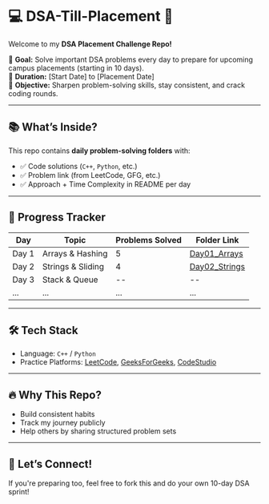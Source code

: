 # 💻 DSA-Till-Placement 🚀

Welcome to my **DSA Placement Challenge Repo!**

🎯 **Goal:** Solve important DSA problems every day to prepare for upcoming campus placements (starting in 10 days).  
📅 **Duration:** [Start Date] to [Placement Date]  
💼 **Objective:** Sharpen problem-solving skills, stay consistent, and crack coding rounds.

---

## 📚 What’s Inside?

This repo contains **daily problem-solving folders** with:
- ✅ Code solutions (`C++`, `Python`, etc.)
- ✅ Problem link (from LeetCode, GFG, etc.)
- ✅ Approach + Time Complexity in README per day

---

## 📆 Progress Tracker

| Day  | Topic              | Problems Solved | Folder Link           |
|------|--------------------|------------------|------------------------|
| Day 1 | Arrays & Hashing  | 5                | [Day01_Arrays](./Day01_Arrays) |
| Day 2 | Strings & Sliding | 4                | [Day02_Strings](./Day02_Strings) |
| Day 3 | Stack & Queue     | --               | --                    |
| ...  | ...                | ...              | ...                   |

---

## 🛠️ Tech Stack
- Language: `C++` / `Python`
- Practice Platforms: [LeetCode](https://leetcode.com/), [GeeksForGeeks](https://www.geeksforgeeks.org/), [CodeStudio](https://www.codingninjas.com/codestudio)

---

## 🔥 Why This Repo?
- Build consistent habits
- Track my journey publicly
- Help others by sharing structured problem sets

---

## 🙌 Let’s Connect!
If you're preparing too, feel free to fork this and do your own 10-day DSA sprint!

